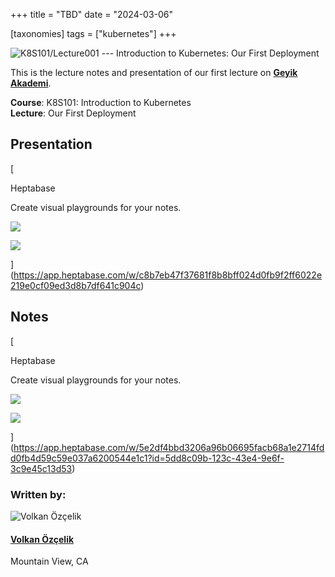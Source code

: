 +++
title = "TBD"
date = "2024-03-06"

[taxonomies]
tags = ["kubernetes"]
+++

![K8S101/Lecture001 --- Introduction to Kubernetes: Our First Deployment](/content/images/size/w1200/2024/03/kubernetes.png)

This is the lecture notes and presentation of our first lecture on [**Geyik Akademi**](@/vadideki-geyik/geyik-academy/_index.md).

**Course**: K8S101: Introduction to Kubernetes  
**Lecture**: Our First Deployment

Presentation
------------

[

Heptabase

Create visual playgrounds for your notes.

![](https://app.heptabase.com/apple-touch-icon.png)

![](https://heptabase.com/assets/images/opengraph-image.png)

](https://app.heptabase.com/w/c8b7eb47f37681f8b8bff024d0fb9f2ff6022e219e0cf09ed3d8b7df641c904c)

Notes
-----

[

Heptabase

Create visual playgrounds for your notes.

![](https://app.heptabase.com/apple-touch-icon.png)

![](https://heptabase.com/assets/images/opengraph-image.png)

](https://app.heptabase.com/w/5e2df4bbd3206a96b06695facb68a1e2714fdd0fb4d59c59e037a6200544e1c1?id=5dd8c09b-123c-43e4-9e6f-3c9e45c13d53)

### Written by:

![Volkan Özçelik](/content/images/size/w150/2021/06/IMG-0274.JPG)

#### [Volkan Özçelik](/author/volkan/)

Mountain View, CA

